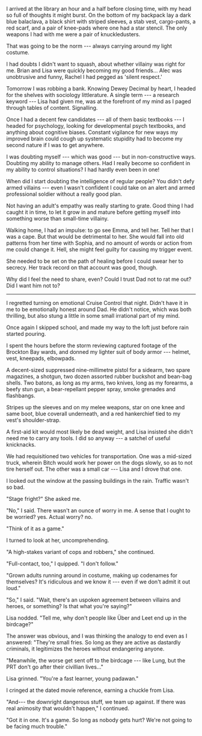 I arrived at the library an hour and a half before closing time, with my head
so full of thoughts it might burst. On the bottom of my backpack lay a dark blue
balaclava, a black shirt with striped sleeves, a stab vest, cargo-pants, a red scarf, and a pair of
knee-pads where one had a star stencil. The only weapons
I had with me were a pair of knuckledusters.

That was going to be the norm --- always carrying around my light costume.

I had doubts I didn't want to squash, about whether villainy was right for me.
Brian and Lisa were quickly becoming my good friends... Alec was unobtrusive and
funny, Rachel I had pegged as 'silent respect.'

Tomorrow I was robbing a bank. Knowing Dewey Decimal by heart, I headed for the shelves with
sociology littlerature. A single term --- a research keyword --- Lisa had given me, was at
the forefront of my mind as I paged through tables of content. Signalling.

Once I had a decent few candidates --- all of them basic textbooks --- I headed for psychology,
looking for developmental psych textbooks, and anything about cognitive biases. Constant vigilance
for new ways my improved brain could cough up systematic stupidity had to become my second nature if
I was to get anywhere.

I was doubting myself --- which was good --- but in non-constructive ways. Doubting my ability
to manage others. Had I really become so confident in my ability to control situations? I had
hardly even been in one!

When did I start doubting the intelligence of regular people? You didn't defy armed villains ---
even I wasn't confident I could take on an alert and armed professional soldier without a really
good plan.

Not having an adult's empathy was really starting to grate. Good thing I had caught it in time,
to let it grow in and mature before getting myself into something worse than small-time villainy.

Walking home, I had an impulse: to go see Emma, and tell her. Tell her that I was a cape. But that
would be detrimental to her. She would fall into old patterns from her time with Sophia, and no
amount of words or action from me could change it. Hell, she might feel guilty for causing my
trigger event.

She needed to be set on the path of healing before I could swear her to secrecy. Her track record
on that account was good, though.

Why did I feel the need to share, even? Could I trust Dad not to rat me out? Did I want him not to?

----

I regretted turning on emotional Cruise Control that night. Didn't have it in me to
be emotionally honest around Dad. He didn't notice, which was both thrilling, but also stung a
little in some small irrational part of my mind.

Once again I skipped school, and made my way to the loft just before rain started pouring.

I spent the hours before the storm reviewing captured footage of the Brockton Bay wards,
and donned my lighter suit of body armor --- helmet, vest, kneepads, elbowpads.

A decent-sized suppressed nine-millimetre pistol for a sidearm,
two spare magazines, a shotgun, two dozen assorted rubber buckshot and bean-bag shells. Two batons, as long as my arms,
two knives, long as my forearms, a beefy stun gun, a bear-repellant pepper spray, smoke grenades and flashbangs. 

Stripes up the sleeves and on my melee weapons, star on one knee and same boot, blue coverall underneath, and
a red hankerchief tied to my vest's shoulder-strap.

A first-aid kit would most likely be dead weight, and Lisa insisted she didn't need me to carry any tools. I did so
anyway --- a satchel of useful knicknacks.

We had requisitioned two vehicles for transportation. One was a mid-sized truck, wherein Bitch would work
her power on the dogs slowly, so as to not tire herself out. The other was a small car --- Lisa and I drove that
one.

I looked out the window at the passing buildings in the rain. Traffic wasn't so bad.

"Stage fright?" She asked me.

"No," I said. There wasn't an ounce of worry in me. A sense that I ought to be worried? yes. Actual
worry? no.

"Think of it as a game."

I turned to look at her, uncomprehending.

"A high-stakes variant of cops and robbers," she continued.

"Full-contact, too," I quipped. "I don't follow."

"Grown adults running around in costume, making up codenames for themselves?
It's ridiculous and we know it --- even if we don't admit it out loud."

"So," I said. "Wait, there's an uspoken agreement between villains and heroes, or
something? Is that what you're saying?"

Lisa nodded. "Tell me, why don't people like Über and Leet end up in the birdcage?"

The answer was obvious, and I was thinking the analogy to end even as I answered: "They're
small fries. So long as they are active as dastardly criminals, it legitimizes the heroes
without endangering anyone.

"Meanwhile, the worse get sent off to the birdcage --- like Lung, but the PRT don't
go after their civillian lives..."

Lisa grinned. "You're a fast learner, young padawan."

I cringed at the dated movie reference, earning a chuckle from Lisa.

"And--- the downright dangerous stuff, we team up against. If there was real animosity that
wouldn't happen," I continued.

"Got it in one. It's a game. So long as nobody gets hurt? We're not going to be facing much trouble."
